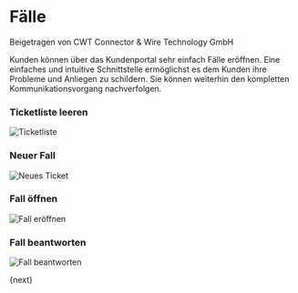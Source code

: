 # Fälle
<span class="text-muted contributed-by">Beigetragen von CWT Connector & Wire Technology GmbH</span>

Kunden können über das Kundenportal sehr einfach Fälle eröffnen. Eine einfaches und intuitive Schnittstelle ermöglichst es dem Kunden ihre Probleme und Anliegen zu schildern. Sie können weiterhin den kompletten Kommunikationsvorgang nachverfolgen.

### Ticketliste leeren

![Ticketliste]({{docs_base_url}}/assets/old_images/erpnext/portal-ticket-list-empty.png)

### Neuer Fall

![Neues Ticket]({{docs_base_url}}/assets/old_images/erpnext/portal-new-ticket.png)

### Fall öffnen

![Fall eröffnen]({{docs_base_url}}/assets/old_images/erpnext/portal-ticket-1.png)

### Fall beantworten

![Fall beantworten]({{docs_base_url}}/assets/old_images/erpnext/portal-ticket-reply.png)

{next}
